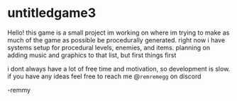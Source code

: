 # untitledgame3
Hello! this game is a small project im working on where im trying to make as much of the game as possible be procedurally generated. right now i have systems setup for procedural levels, enemies, and items. planning on adding music and graphics to that list, but first things first

i dont always have a lot of free time and motivation, so development is slow. if you have any ideas feel free to reach me @`remremegg` on discord

-remmy
